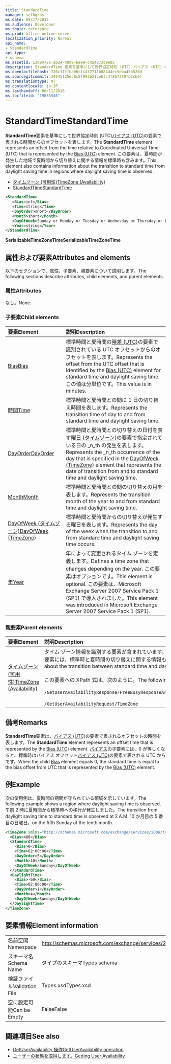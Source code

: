 ```yaml
---
title: StandardTime
manager: sethgros
ms.date: 09/17/2015
ms.audience: Developer
ms.topic: reference
ms.prod: office-online-server
localization_priority: Normal
api_name:
- StandardTime
api_type:
- schema
ms.assetid: 13084726-ab24-4009-be99-c4a4273c9e05
description: StandardTime 要素を基準にして世界協定時刻 (UTC) バイアス (UTC) の要素で表される時間からのオフセットを表します。 この要素は、夏時間が発生した地域で夏時間から切り替えに関する情報を標準時も含みます。
ms.openlocfilehash: 726c31ffba06c1c437711b88444ec5eba45b520d
ms.sourcegitcommit: 34041125dc8c5f993b21cebfc4f8b72f0fd2cb6f
ms.translationtype: MT
ms.contentlocale: ja-JP
ms.lasthandoff: 06/11/2018
ms.locfileid: "19833546"
---
```

# <a name="standardtime"></a><span data-ttu-id="93de8-104">StandardTime</span><span class="sxs-lookup"><span data-stu-id="93de8-104">StandardTime</span></span>

<span data-ttu-id="93de8-105">**StandardTime**要素を基準にして世界協定時刻 (UTC)[バイアス (UTC)](bias-utc.md)の要素で表される時間からのオフセットを表します。</span><span class="sxs-lookup"><span data-stu-id="93de8-105">The **StandardTime** element represents an offset from the time relative to Coordinated Universal Time (UTC) that is represented by the [Bias (UTC)](bias-utc.md) element.</span></span> <span data-ttu-id="93de8-106">この要素は、夏時間が発生した地域で夏時間から切り替えに関する情報を標準時も含みます。</span><span class="sxs-lookup"><span data-stu-id="93de8-106">This element also contains information about the transition to standard time from daylight saving time in regions where daylight saving time is observed.</span></span> 
  
- [<span data-ttu-id="93de8-107">タイムゾーン (可用性)</span><span class="sxs-lookup"><span data-stu-id="93de8-107">TimeZone (Availability)</span></span>](timezone-availability.md)
- [<span data-ttu-id="93de8-108">StandardTime</span><span class="sxs-lookup"><span data-stu-id="93de8-108">StandardTime</span></span>](standardtime.md)
  
```xml
<StandardTime>
   <Bias>int</Bias>
   <Time>string</Time>
   <DayOrder>short</DayOrder>
   <Month>short</Month>
   <DayOfWeek>Sunday or Monday or Tuesday or Wednesday or Thursday or Friday or Saturday</DayOfWeek>
   <Year>string</Year>
</StandardTime>
```

 <span data-ttu-id="93de8-109">**SerializableTimeZoneTime**</span><span class="sxs-lookup"><span data-stu-id="93de8-109">**SerializableTimeZoneTime**</span></span>
## <a name="attributes-and-elements"></a><span data-ttu-id="93de8-110">属性および要素</span><span class="sxs-lookup"><span data-stu-id="93de8-110">Attributes and elements</span></span>

<span data-ttu-id="93de8-111">以下のセクションで、属性、子要素、親要素について説明します。</span><span class="sxs-lookup"><span data-stu-id="93de8-111">The following sections describe attributes, child elements, and parent elements.</span></span>
  
### <a name="attributes"></a><span data-ttu-id="93de8-112">属性</span><span class="sxs-lookup"><span data-stu-id="93de8-112">Attributes</span></span>

<span data-ttu-id="93de8-113">なし。</span><span class="sxs-lookup"><span data-stu-id="93de8-113">None.</span></span>
  
### <a name="child-elements"></a><span data-ttu-id="93de8-114">子要素</span><span class="sxs-lookup"><span data-stu-id="93de8-114">Child elements</span></span>

|<span data-ttu-id="93de8-115">**要素**</span><span class="sxs-lookup"><span data-stu-id="93de8-115">**Element**</span></span>|<span data-ttu-id="93de8-116">**説明**</span><span class="sxs-lookup"><span data-stu-id="93de8-116">**Description**</span></span>|
|:-----|:-----|
|[<span data-ttu-id="93de8-117">Bias</span><span class="sxs-lookup"><span data-stu-id="93de8-117">Bias</span></span>](bias.md) <br/> |<span data-ttu-id="93de8-118">標準時間と夏時間の[時差 (UTC)](bias-utc.md)の要素で識別されている UTC オフセットからのオフセットを表します。</span><span class="sxs-lookup"><span data-stu-id="93de8-118">Represents the offset from the UTC offset that is identified by the [Bias (UTC)](bias-utc.md) element for standard time and daylight saving time.</span></span> <span data-ttu-id="93de8-119">この値は分単位です。</span><span class="sxs-lookup"><span data-stu-id="93de8-119">This value is in minutes.</span></span>  <br/> |
|[<span data-ttu-id="93de8-120">時間</span><span class="sxs-lookup"><span data-stu-id="93de8-120">Time</span></span>](time.md) <br/> |<span data-ttu-id="93de8-121">標準時間と夏時間との間に 1 日の切り替え時間を表します。</span><span class="sxs-lookup"><span data-stu-id="93de8-121">Represents the transition time of day to and from standard time and daylight saving time.</span></span>  <br/> |
|[<span data-ttu-id="93de8-122">DayOrder</span><span class="sxs-lookup"><span data-stu-id="93de8-122">DayOrder</span></span>](dayorder.md) <br/> |<span data-ttu-id="93de8-123">標準時間と夏時間との切り替えの日付を表す[曜日 (タイムゾーン)](dayofweek-timezone.md)の要素で指定されている日の _n_th の発生を表します。</span><span class="sxs-lookup"><span data-stu-id="93de8-123">Represents the  _n_th occurrence of the day that is specified in the [DayOfWeek (TimeZone)](dayofweek-timezone.md) element that represents the date of transition from and to standard time and daylight saving time.</span></span>  <br/> |
|[<span data-ttu-id="93de8-124">Month</span><span class="sxs-lookup"><span data-stu-id="93de8-124">Month</span></span>](month.md) <br/> |<span data-ttu-id="93de8-125">標準時間と夏時間との間の切り替えの月を表します。</span><span class="sxs-lookup"><span data-stu-id="93de8-125">Represents the transition month of the year to and from standard time and daylight saving time.</span></span>  <br/> |
|[<span data-ttu-id="93de8-126">DayOfWeek (タイムゾーン)</span><span class="sxs-lookup"><span data-stu-id="93de8-126">DayOfWeek (TimeZone)</span></span>](dayofweek-timezone.md) <br/> |<span data-ttu-id="93de8-127">標準時間と夏時間からの切り替えが発生する曜日を表します。</span><span class="sxs-lookup"><span data-stu-id="93de8-127">Represents the day of the week when the transition to and from standard time and daylight saving time occurs.</span></span>  <br/> |
|[<span data-ttu-id="93de8-128">年</span><span class="sxs-lookup"><span data-stu-id="93de8-128">Year</span></span>](year.md) <br/> |<span data-ttu-id="93de8-129">年によって変更されるタイム ゾーンを定義します。</span><span class="sxs-lookup"><span data-stu-id="93de8-129">Defines a time zone that changes depending on the year.</span></span> <span data-ttu-id="93de8-130">この要素はオプションです。</span><span class="sxs-lookup"><span data-stu-id="93de8-130">This element is optional.</span></span> <span data-ttu-id="93de8-131">この要素は、Microsoft Exchange Server 2007 Service Pack 1 (SP1) で導入されました。</span><span class="sxs-lookup"><span data-stu-id="93de8-131">This element was introduced in Microsoft Exchange Server 2007 Service Pack 1 (SP1).</span></span>  <br/> |
   
### <a name="parent-elements"></a><span data-ttu-id="93de8-132">親要素</span><span class="sxs-lookup"><span data-stu-id="93de8-132">Parent elements</span></span>

|<span data-ttu-id="93de8-133">**要素**</span><span class="sxs-lookup"><span data-stu-id="93de8-133">**Element**</span></span>|<span data-ttu-id="93de8-134">**説明**</span><span class="sxs-lookup"><span data-stu-id="93de8-134">**Description**</span></span>|
|:-----|:-----|
|[<span data-ttu-id="93de8-135">タイムゾーン (可用性)</span><span class="sxs-lookup"><span data-stu-id="93de8-135">TimeZone (Availability)</span></span>](timezone-availability.md) <br/> | <span data-ttu-id="93de8-136">タイム ゾーン情報を識別する要素が含まれています。</span><span class="sxs-lookup"><span data-stu-id="93de8-136">Contains elements that identify time zone information.</span></span> <span data-ttu-id="93de8-137">この要素には、標準時と夏時間の切り替えに関する情報も含まれています。</span><span class="sxs-lookup"><span data-stu-id="93de8-137">This element also contains information about the transition between standard time and daylight saving time.</span></span> <br/><br/><span data-ttu-id="93de8-138">この要素への XPath 式は、次のように。</span><span class="sxs-lookup"><span data-stu-id="93de8-138">The following are the XPath expressions to this element:</span></span> <br/> <br/>  `/GetUserAvailabilityResponse/FreeBusyResponseArray/FreeBusyResponse/FreeBusyView/WorkingHours/TimeZone` <br/> <br/> `/GetUserAvailabilityRequest/TimeZone` <br/> |
   
## <a name="remarks"></a><span data-ttu-id="93de8-139">備考</span><span class="sxs-lookup"><span data-stu-id="93de8-139">Remarks</span></span>

<span data-ttu-id="93de8-140">**StandardTime**要素は、[バイアス (UTC)](bias-utc.md)の要素で表されるオフセットの時間を表します。</span><span class="sxs-lookup"><span data-stu-id="93de8-140">The **StandardTime** element represents an offset time that is represented by the [Bias (UTC)](bias-utc.md) element.</span></span> <span data-ttu-id="93de8-141">[バイアス](bias.md)の子要素には、0 が等しくなると、標準時はバイアス オフセット[バイアス (UTC)](bias-utc.md)の要素で表される UTC からです。</span><span class="sxs-lookup"><span data-stu-id="93de8-141">When the child [Bias](bias.md) element equals 0, the standard time is equal to the bias offset from UTC that is represented by the [Bias (UTC)](bias-utc.md) element.</span></span> 
  
## <a name="example"></a><span data-ttu-id="93de8-142">例</span><span class="sxs-lookup"><span data-stu-id="93de8-142">Example</span></span>

<span data-ttu-id="93de8-143">次の使用例は、夏時間の期間が守られている領域を示しています。</span><span class="sxs-lookup"><span data-stu-id="93de8-143">The following example shows a region where daylight saving time is observed.</span></span> <span data-ttu-id="93de8-144">午前 2 時に夏時間から標準時への移行が発生しました。</span><span class="sxs-lookup"><span data-stu-id="93de8-144">The transition from daylight saving time to standard time is observed at 2 A.M.</span></span> <span data-ttu-id="93de8-145">10 か月目の 5 番目の日曜日。</span><span class="sxs-lookup"><span data-stu-id="93de8-145">on the fifth Sunday of the tenth month.</span></span>
  
```xml
<TimeZone xmlns="http://schemas.microsoft.com/exchange/services/2006/types">
  <Bias>480</Bias>
  <StandardTime>
    <Bias>0</Bias>
    <Time>02:00:00</Time>
    <DayOrder>5</DayOrder>
    <Month>10</Month>
    <DayOfWeek>Sunday</DayOfWeek>
  </StandardTime>
  <DaylightTime>
    <Bias>-60</Bias>
    <Time>02:00:00</Time>
    <DayOrder>1</DayOrder>
    <Month>4</Month>
    <DayOfWeek>Sunday</DayOfWeek>
  </DaylightTime>
</TimeZone>
```

## <a name="element-information"></a><span data-ttu-id="93de8-146">要素情報</span><span class="sxs-lookup"><span data-stu-id="93de8-146">Element information</span></span>

|||
|:-----|:-----|
|<span data-ttu-id="93de8-147">名前空間</span><span class="sxs-lookup"><span data-stu-id="93de8-147">Namespace</span></span>  <br/> |http://schemas.microsoft.com/exchange/services/2006/types  <br/> |
|<span data-ttu-id="93de8-148">スキーマ名</span><span class="sxs-lookup"><span data-stu-id="93de8-148">Schema Name</span></span>  <br/> |<span data-ttu-id="93de8-149">タイプのスキーマ</span><span class="sxs-lookup"><span data-stu-id="93de8-149">Types schema</span></span>  <br/> |
|<span data-ttu-id="93de8-150">検証ファイル</span><span class="sxs-lookup"><span data-stu-id="93de8-150">Validation File</span></span>  <br/> |<span data-ttu-id="93de8-151">Types.xsd</span><span class="sxs-lookup"><span data-stu-id="93de8-151">Types.xsd</span></span>  <br/> |
|<span data-ttu-id="93de8-152">空に設定可能</span><span class="sxs-lookup"><span data-stu-id="93de8-152">Can be Empty</span></span>  <br/> |<span data-ttu-id="93de8-153">False</span><span class="sxs-lookup"><span data-stu-id="93de8-153">False</span></span>  <br/> |
   
## <a name="see-also"></a><span data-ttu-id="93de8-154">関連項目</span><span class="sxs-lookup"><span data-stu-id="93de8-154">See also</span></span>

- [<span data-ttu-id="93de8-155">GetUserAvailability 操作</span><span class="sxs-lookup"><span data-stu-id="93de8-155">GetUserAvailability operation</span></span>](getuseravailability-operation.md)
- [<span data-ttu-id="93de8-156">ユーザーの状態を取得します。</span><span class="sxs-lookup"><span data-stu-id="93de8-156">Getting User Availability</span></span>](http://msdn.microsoft.com/library/d4133fcb-9b0f-4e6b-aadf-a389da83516a%28Office.15%29.aspx)

